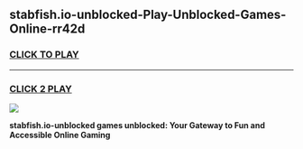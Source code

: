 
## stabfish.io-unblocked-Play-Unblocked-Games-Online-rr42d
<h3>
<a href="https://premium76.site?title=stabfish.io-unblocked&ref=25A">CLICK TO PLAY</a></h3>
<hr>

<h3>
<a href="https://premium76.site?title=stabfish.io-unblocked&ref=25A">CLICK 2 PLAY</a>
  
</h3>

<a href="https://premium76.site?title=stabfish.io-unblocked&ref=25A"><img src="https://clearcache.store/games.png"></a>


**stabfish.io-unblocked games unblocked: Your Gateway to Fun and Accessible Online Gaming**
